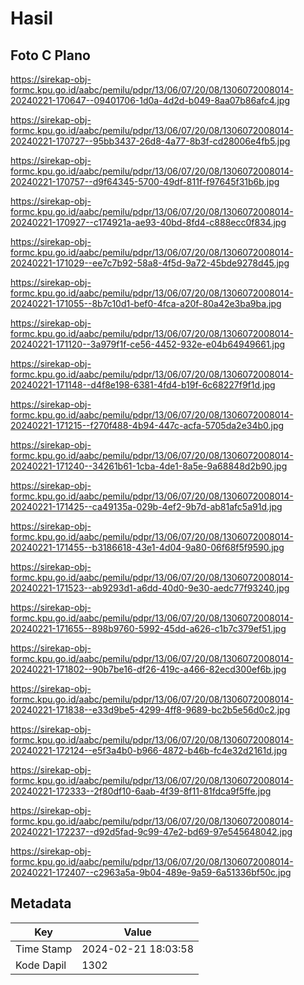 # Hasil

## Foto C Plano

https://sirekap-obj-formc.kpu.go.id/aabc/pemilu/pdpr/13/06/07/20/08/1306072008014-20240221-170647--09401706-1d0a-4d2d-b049-8aa07b86afc4.jpg

https://sirekap-obj-formc.kpu.go.id/aabc/pemilu/pdpr/13/06/07/20/08/1306072008014-20240221-170727--95bb3437-26d8-4a77-8b3f-cd28006e4fb5.jpg

https://sirekap-obj-formc.kpu.go.id/aabc/pemilu/pdpr/13/06/07/20/08/1306072008014-20240221-170757--d9f64345-5700-49df-811f-f97645f31b6b.jpg

https://sirekap-obj-formc.kpu.go.id/aabc/pemilu/pdpr/13/06/07/20/08/1306072008014-20240221-170927--c174921a-ae93-40bd-8fd4-c888ecc0f834.jpg

https://sirekap-obj-formc.kpu.go.id/aabc/pemilu/pdpr/13/06/07/20/08/1306072008014-20240221-171029--ee7c7b92-58a8-4f5d-9a72-45bde9278d45.jpg

https://sirekap-obj-formc.kpu.go.id/aabc/pemilu/pdpr/13/06/07/20/08/1306072008014-20240221-171055--8b7c10d1-bef0-4fca-a20f-80a42e3ba9ba.jpg

https://sirekap-obj-formc.kpu.go.id/aabc/pemilu/pdpr/13/06/07/20/08/1306072008014-20240221-171120--3a979f1f-ce56-4452-932e-e04b64949661.jpg

https://sirekap-obj-formc.kpu.go.id/aabc/pemilu/pdpr/13/06/07/20/08/1306072008014-20240221-171148--d4f8e198-6381-4fd4-b19f-6c68227f9f1d.jpg

https://sirekap-obj-formc.kpu.go.id/aabc/pemilu/pdpr/13/06/07/20/08/1306072008014-20240221-171215--f270f488-4b94-447c-acfa-5705da2e34b0.jpg

https://sirekap-obj-formc.kpu.go.id/aabc/pemilu/pdpr/13/06/07/20/08/1306072008014-20240221-171240--34261b61-1cba-4de1-8a5e-9a68848d2b90.jpg

https://sirekap-obj-formc.kpu.go.id/aabc/pemilu/pdpr/13/06/07/20/08/1306072008014-20240221-171425--ca49135a-029b-4ef2-9b7d-ab81afc5a91d.jpg

https://sirekap-obj-formc.kpu.go.id/aabc/pemilu/pdpr/13/06/07/20/08/1306072008014-20240221-171455--b3186618-43e1-4d04-9a80-06f68f5f9590.jpg

https://sirekap-obj-formc.kpu.go.id/aabc/pemilu/pdpr/13/06/07/20/08/1306072008014-20240221-171523--ab9293d1-a6dd-40d0-9e30-aedc77f93240.jpg

https://sirekap-obj-formc.kpu.go.id/aabc/pemilu/pdpr/13/06/07/20/08/1306072008014-20240221-171655--898b9760-5992-45dd-a626-c1b7c379ef51.jpg

https://sirekap-obj-formc.kpu.go.id/aabc/pemilu/pdpr/13/06/07/20/08/1306072008014-20240221-171802--90b7be16-df26-419c-a466-82ecd300ef6b.jpg

https://sirekap-obj-formc.kpu.go.id/aabc/pemilu/pdpr/13/06/07/20/08/1306072008014-20240221-171838--e33d9be5-4299-4ff8-9689-bc2b5e56d0c2.jpg

https://sirekap-obj-formc.kpu.go.id/aabc/pemilu/pdpr/13/06/07/20/08/1306072008014-20240221-172124--e5f3a4b0-b966-4872-b46b-fc4e32d2161d.jpg

https://sirekap-obj-formc.kpu.go.id/aabc/pemilu/pdpr/13/06/07/20/08/1306072008014-20240221-172333--2f80df10-6aab-4f39-8f11-81fdca9f5ffe.jpg

https://sirekap-obj-formc.kpu.go.id/aabc/pemilu/pdpr/13/06/07/20/08/1306072008014-20240221-172237--d92d5fad-9c99-47e2-bd69-97e545648042.jpg

https://sirekap-obj-formc.kpu.go.id/aabc/pemilu/pdpr/13/06/07/20/08/1306072008014-20240221-172407--c2963a5a-9b04-489e-9a59-6a51336bf50c.jpg


## Metadata

| Key        | Value               |
| ---------- | ------------------- |
| Time Stamp | 2024-02-21 18:03:58 |
| Kode Dapil | 1302                |



